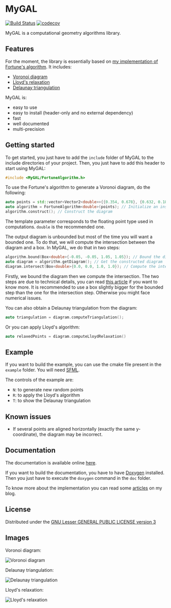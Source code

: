 # MyGAL

[![Build Status](https://travis-ci.org/pvigier/MyGAL.svg?branch=master)](https://travis-ci.org/pvigier/MyGAL)
[![codecov](https://codecov.io/gh/pvigier/MyGAL/branch/master/graph/badge.svg)](https://codecov.io/gh/pvigier/MyGAL)



MyGAL is a computational geometry algorithms library.

## Features

For the moment, the library is essentially based on [my implementation of Fortune's algorithm](https://github.com/pvigier/FortuneAlgorithm). It includes:

* [Voronoi diagram](https://en.wikipedia.org/wiki/Voronoi_diagram)
* [Lloyd's relaxation](https://en.wikipedia.org/wiki/Lloyd%27s_algorithm)
* [Delaunay triangulation](https://en.wikipedia.org/wiki/Delaunay_triangulation)

MyGAL is:

* easy to use
* easy to install (header-only and no external dependency)
* fast
* well documented
* multi-precision

## Getting started

To get started, you just have to add the `include` folder of MyGAL to the include directories of your project. Then, you just have to add this header to start using MyGAL:

```cpp
#include <MyGAL/FortuneAlgorithm.h>
```

To use the Fortune's algorithm to generate a Voronoi diagram, do the following: 

```cpp
auto points = std::vector<Vector2<double>>{{0.354, 0.678}, {0.632, 0.189}, {0.842, 942}}; // Generate some points
auto algorithm = FortuneAlgorithm<double>(points); // Initialize an instance of Fortune's algorithm
algorithm.construct(); // Construct the diagram
```

The template parameter corresponds to the floating point type used in computations. `double` is the recommended one.

The output diagram is unbounded but most of the time you will want a bounded one. To do that, we will compute the intersection between the diagram and a box. In MyGAL, we do that in two steps:

```cpp
algorithm.bound(Box<double>{-0.05, -0.05, 1.05, 1.05}); // Bound the diagram
auto diagram = algorithm.getDiagram(); // Get the constructed diagram
diagram.intersect(Box<double>{0.0, 0.0, 1.0, 1.0}); // Compute the intersection between the diagram and a box
```

Firstly, we bound the diagram then we compute the intersection. The two steps are due to technical details, you can read [this article](https://pvigier.github.io/2018/11/18/fortune-algorithm-details.html) if you want to know more. It is recommended to use a box slightly bigger for the bounded step than the one for the intersection step. Otherwise you might face numerical issues.

You can also obtain a Delaunay triangulation from the diagram:

```cpp
auto triangulation = diagram.computeTriangulation();
```

Or you can apply Lloyd's algorithm:

```cpp
auto relaxedPoints = diagram.computeLloydRelaxation()
```

## Example

If you want to build the example, you can use the cmake file present in the `example` folder. You will need [SFML](https://www.sfml-dev.org/).

The controls of the example are:

* `N`: to generate new random points
* `R`: to apply the Lloyd's algorithm
* `T`: to show the Delaunay triangulation

## Known issues

* If several points are aligned horizontally (exactly the same y-coordinate), the diagram may be incorrect.

## Documentation

The documentation is available online [here](https://pvigier.github.io/docs/mygal/).

If you want to build the documentation, you have to have [Doxygen](http://www.doxygen.nl/) installed. Then you just have to execute the `doxygen` command in the `doc` folder.

To know more about the implementation you can read some [articles](https://pvigier.github.io/tag/geometry) on my blog.

## License

Distributed under the [GNU Lesser GENERAL PUBLIC LICENSE version 3](https://www.gnu.org/licenses/lgpl-3.0.en.html)

## Images

Voronoi diagram:

![Voronoi diagram](https://github.com/pvigier/MyGAL/raw/master/images/voronoi.png)

Delaunay triangulation:

![Delaunay triangulation](https://github.com/pvigier/MyGAL/raw/master/images/delaunay.png)

Lloyd's relaxation:

![Lloyd's relaxation](https://github.com/pvigier/MyGAL/raw/master/images/lloyd.gif)

